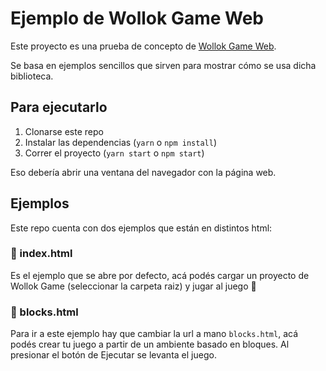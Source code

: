 # Ejemplo de Wollok Game Web

Este proyecto es una prueba de concepto de [Wollok Game Web](https://github.com/uqbar-project/wollok-game-web).

Se basa en ejemplos sencillos que sirven para mostrar cómo se usa dicha biblioteca.

## Para ejecutarlo
1. Clonarse este repo
2. Instalar las dependencias (`yarn` o `npm install`)
3. Correr el proyecto (`yarn start` o `npm start`)

Eso debería abrir una ventana del navegador con la página web.

## Ejemplos

Este repo cuenta con dos ejemplos que están en distintos html:

### 📂 index.html

Es el ejemplo que se abre por defecto, acá podés cargar un proyecto de Wollok Game (seleccionar la carpeta raiz) y jugar al juego 🙂

### 🧱 blocks.html

Para ir a este ejemplo hay que cambiar la url a mano `blocks.html`, acá podés crear tu juego a partir de un ambiente basado en bloques. Al presionar el botón de Ejecutar se levanta el juego.
